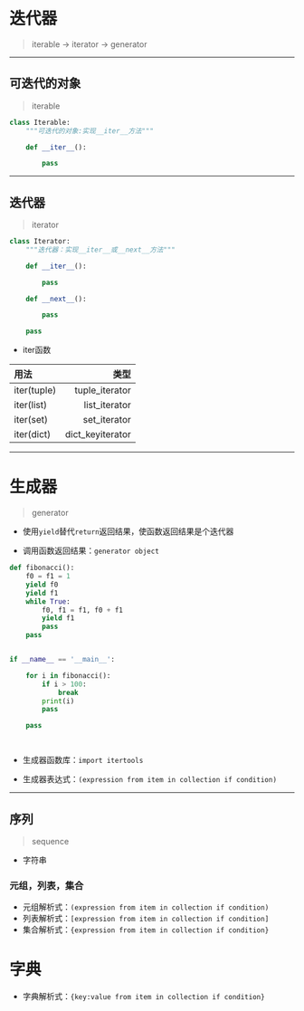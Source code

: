 # 迭代器
> iterable -> iterator -> generator

---
## 可迭代的对象
> iterable
```py
class Iterable:
    """可迭代的对象:实现__iter__方法"""

    def __iter__():

        pass
```


---
## 迭代器
> iterator
```py
class Iterator:
    """迭代器：实现__iter__或__next__方法"""

    def __iter__():

        pass

    def __next__():

        pass

    pass
```

- iter函数

| 用法 | 类型 |
| :- | -: |
| iter(tuple) |tuple_iterator |
| iter(list)  |list_iterator |
| iter(set)   |set_iterator |
| iter(dict)  |dict_keyiterator |

---
# 生成器
> generator

- 使用`yield`替代`return`返回结果，使函数返回结果是个迭代器

- 调用函数返回结果：`generator object`
```py
def fibonacci():
    f0 = f1 = 1
    yield f0
    yield f1
    while True:
        f0, f1 = f1, f0 + f1
        yield f1
        pass
    pass


if __name__ == '__main__':

    for i in fibonacci():
        if i > 100:
            break
        print(i)
        pass

    pass




```

- 生成器函数库：`import itertools`


- 生成器表达式：`(expression from item in collection if condition)`



---
## 序列
> sequence
- 字符串


### 元组，列表，集合

- 元组解析式：`(expression from item in collection if condition)`
- 列表解析式：`[expression from item in collection if condition]`
- 集合解析式：`{expression from item in collection if condition}`


# 字典

- 字典解析式：`{key:value from item in collection if condition}`


